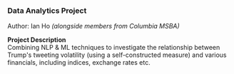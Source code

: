 ### Data Analytics Project
Author: Ian Ho  <i>(alongside members from Columbia MSBA)</i><br>

<b>Project Description</b><br>
Combining NLP & ML techniques to investigate the relationship between Trump's tweeting volatility (using a self-constructed measure) and various financials, including indices, exchange rates etc.


